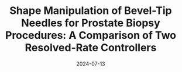 ---
title: "Shape Manipulation of Bevel-Tip Needles for Prostate Biopsy Procedures: A Comparison of Two Resolved-Rate Controllers"
collection: publications
category: conferences
permalink: /publication/2024_embc
excerpt: ''
date: 2024-07-13
venue: '46th Annual International Conference of the IEEE Engineering in Medicine and Biology Society (EMBC)'
paperurl: https://ieeexplore.ieee.org/abstract/document/10781867
citation: '<b>Wang, Y.</b>, Al-Zogbi, L., Liu, J., Shepard, L., Ghazi, A., Tokuda, J., Leonard, S., Krieger, A., and Iordachita, I. (2024). &quot;Shape Manipulation of Bevel-Tip Needles for Prostate Biopsy Procedures: A Comparison of Two Resolved-Rate Controllers.&quot; <i>46th Annual International Conference of the IEEE Engineering in Medicine and Biology Society (EMBC)</i>.'
---